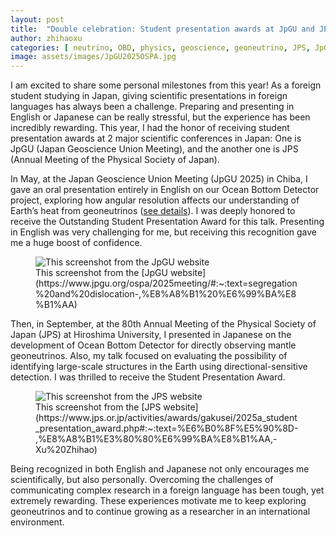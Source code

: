 ```yaml
---
layout: post
title:  "Double celebration: Student presentation awards at JpGU and JPS"
author: zhihaoxu
categories: [ neutrino, OBD, physics, geoscience, geoneutrino, JPS, JpGU, conference ]
image: assets/images/JpGU2025OSPA.jpg
---
```


I am excited to share some personal milestones from this year!
As a foreign student studying in Japan, giving scientific presentations in foreign languages has always been a challenge.
Preparing and presenting in English or Japanese can be really stressful, but the experience has been incredibly rewarding.
This year, I had the honor of receiving student presentation awards at 2 major scientific conferences in Japan:
One is JpGU (Japan Geoscience Union Meeting), and the another one is JPS (Annual Meeting of the Physical Society of Japan).

In May, at the Japan Geoscience Union Meeting (JpGU 2025) in Chiba,
I gave an oral presentation entirely in English on our Ocean Bottom Detector project,
exploring how angular resolution affects our understanding of Earth’s heat from geoneutrinos ([see details](https://kyochigo.github.io/JpGU2025/)).
I was deeply honored to receive the Outstanding Student Presentation Award for this talk.
Presenting in English was very challenging for me, but receiving this recognition gave me a huge boost of confidence.

<figure>
  <img src="{{site.baseurl}}JpGU2025OSPAlist.png" alt="This screenshot from the JpGU website">
  <figcaption>This screenshot from the [JpGU website](https://www.jpgu.org/ospa/2025meeting/#:~:text=segregation%20and%20dislocation-,%E8%A8%B1%20%E6%99%BA%E8%B1%AA)</figcaption>
</figure>

Then, in September, at the 80th Annual Meeting of the Physical Society of Japan (JPS) at Hiroshima University,
I presented in Japanese on the development of Ocean Bottom Detector for directly observing mantle geoneutrinos.
Also, my talk focused on evaluating the possibility of identifying large-scale structures in the Earth using directional-sensitive detection.
I was thrilled to receive the Student Presentation Award.

<figure>
  <img src="{{site.baseurl}}JPS2025SPAlist.png" alt="This screenshot from the JPS website">
  <figcaption>This screenshot from the [JPS website](https://www.jps.or.jp/activities/awards/gakusei/2025a_student_presentation_award.php#:~:text=%E6%B0%8F%E5%90%8D-,%E8%A8%B1%E3%80%80%E6%99%BA%E8%B1%AA,-Xu%20Zhihao)</figcaption>
</figure>

Being recognized in both English and Japanese not only encourages me scientifically, but also personally.
Overcoming the challenges of communicating complex research in a foreign language has been tough, yet extremely rewarding.
These experiences motivate me to keep exploring geoneutrinos and to continue growing as a researcher in an international environment.
